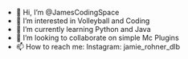 - 👋 Hi, I’m @JamesCodingSpace
- 👀 I’m interested in Volleyball and Coding
- 🌱 I’m currently learning Python and Java
- 💞️ I’m looking to collaborate on simple Mc Plugins
- 📫 How to reach me: Instagram: jamie_rohner_dlb

<!---
JamesCodingSpace/JamesCodingSpace is a ✨ special ✨ repository because its `README.md` (this file) appears on your GitHub profile.
You can click the Preview link to take a look at your changes.
--->
